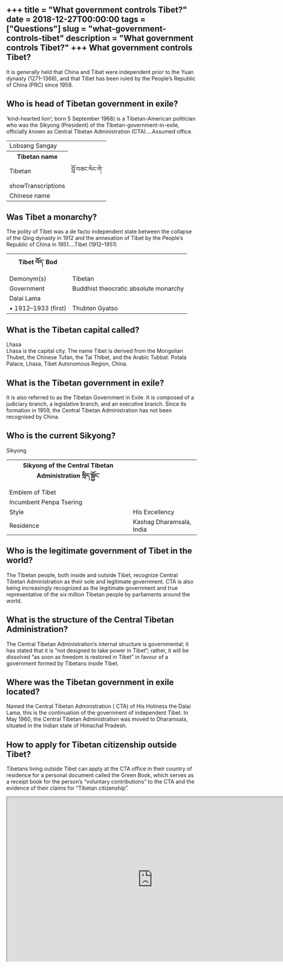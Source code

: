 +++
title = "What government controls Tibet?"
date = 2018-12-27T00:00:00
tags = ["Questions"]
slug = "what-government-controls-tibet"
description = "What government controls Tibet?"
+++
What government controls Tibet?
-------------------------------

It is generally held that China and Tibet were independent prior to the Yuan dynasty (1271–1368), and that Tibet has been ruled by the People’s Republic of China (PRC) since 1959.

Who is head of Tibetan government in exile?
-------------------------------------------

‘kind-hearted lion’; born 5 September 1968) is a Tibetan-American politician who was the Sikyong (President) of the Tibetan-government-in-exile, officially known as Central Tibetan Administration (CTA)….Assumed office.

<table><tr><td>Lobsang Sangay</td></tr><tr><th>Tibetan name</th></tr><tr><td>Tibetan</td><td>བློ་བཟང་སེང་གེ་</td></tr><tr><td>showTranscriptions</td></tr><tr><td>Chinese name</td></tr></table>

Was Tibet a monarchy?
---------------------

The polity of Tibet was a de facto independent state between the collapse of the Qing dynasty in 1912 and the annexation of Tibet by the People’s Republic of China in 1951….Tibet (1912–1951)

<table><tr><th>Tibet བོད་ Bod</th></tr><tr><td>Demonym(s)</td><td>Tibetan</td></tr><tr><td>Government</td><td>Buddhist theocratic absolute monarchy</td></tr><tr><td>Dalai Lama</td><td></td></tr><tr><td>• 1912–1933 (first)</td><td>Thubten Gyatso</td></tr></table>

What is the Tibetan capital called?
-----------------------------------

Lhasa  
Lhasa is the capital city. The name Tibet is derived from the Mongolian Thubet, the Chinese Tufan, the Tai Thibet, and the Arabic Tubbat. Potala Palace, Lhasa, Tibet Autonomous Region, China.

What is the Tibetan government in exile?
----------------------------------------

It is also referred to as the Tibetan Government in Exile. It is composed of a judiciary branch, a legislative branch, and an executive branch. Since its formation in 1959, the Central Tibetan Administration has not been recognised by China.

Who is the current Sikyong?
---------------------------

Sikyong

<table><tr><th>Sikyong of the Central Tibetan Administration སྲིད་སྐྱོང༌</th></tr><tr><td>Emblem of Tibet</td></tr><tr><td>Incumbent Penpa Tsering</td></tr><tr><td>Style</td><td>His Excellency</td></tr><tr><td>Residence</td><td>Kashag Dharamsala, India</td></tr></table>

Who is the legitimate government of Tibet in the world?
-------------------------------------------------------

The Tibetan people, both inside and outside Tibet, recognize Central Tibetan Administration as their sole and legitimate government. CTA is also being increasingly recognized as the legitimate government and true representative of the six million Tibetan people by parliaments around the world.

What is the structure of the Central Tibetan Administration?
------------------------------------------------------------

The Central Tibetan Administration’s internal structure is governmental; it has stated that it is “not designed to take power in Tibet”; rather, it will be dissolved “as soon as freedom is restored in Tibet” in favour of a government formed by Tibetans inside Tibet.

Where was the Tibetan government in exile located?
--------------------------------------------------

Named the Central Tibetan Administration ( CTA) of His Holiness the Dalai Lama, this is the continuation of the government of independent Tibet. In May 1960, the Central Tibetan Administration was moved to Dharamsala, situated in the Indian state of Himachal Pradesh.

How to apply for Tibetan citizenship outside Tibet?
---------------------------------------------------

Tibetans living outside Tibet can apply at the CTA office in their country of residence for a personal document called the Green Book, which serves as a receipt book for the person’s “voluntary contributions” to the CTA and the evidence of their claims for “Tibetan citizenship”.

<iframe allow="accelerometer; autoplay; clipboard-write; encrypted-media; gyroscope; picture-in-picture" allowfullscreen="" class="__youtube_prefs__  epyt-is-override  no-lazyload" data-no-lazy="1" data-origheight="433" data-origwidth="770" data-skipgform_ajax_framebjll="" height="433" id="_ytid_91916" loading="lazy" src="https://www.youtube.com/embed/9xyqJNiqyQc?enablejsapi=1&autoplay=0&cc_load_policy=0&cc_lang_pref=&iv_load_policy=1&loop=0&modestbranding=0&rel=1&fs=1&playsinline=0&autohide=2&theme=dark&color=red&controls=1&" title="YouTube player" width="770"></iframe>